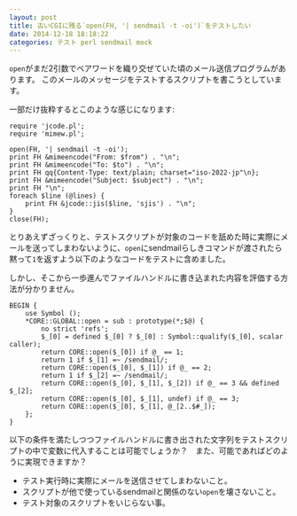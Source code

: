 ```yaml
---
layout: post
title: 古いCGIに残る`open(FH, '| sendmail -t -oi')`をテストしたい
date: 2014-12-18 18:18:22
categories: テスト perl sendmail mock
---
```

<p><code>open</code>がまだ2引数でベアワードを織り交ぜていた頃のメール送信プログラムがあります。
このメールのメッセージをテストするスクリプトを書こうとしています。</p>

<p>一部だけ抜粋するとこのような感じになります:</p>

<pre><code>require 'jcode.pl';
require 'mimew.pl';

open(FH, '| sendmail -t -oi');
print FH &amp;mimeencode("From: $from") . "\n";
print FH &amp;mimeencode("To: $to") . "\n";
print FH qq{Content-Type: text/plain; charset="iso-2022-jp"\n};
print FH &amp;mimeencode("Subject: $subject") . "\n";
print FH "\n";
foreach $line (@lines) {
    print FH &amp;jcode::jis($line, 'sjis') . "\n";
}
close(FH);
</code></pre>

<p>とりあえずざっくりと、テストスクリプトが対象のコードを舐めた時に実際にメールを送ってしまわないように、<code>open</code>にsendmailらしきコマンドが渡されたら黙って<code>1</code>を返すよう以下のようなコードをテストに含めました。</p>

<p>しかし、そこから一歩進んでファイルハンドルに書き込まれた内容を評価する方法が分かりません。</p>

<pre><code>BEGIN {
    use Symbol ();
    *CORE::GLOBAL::open = sub : prototype(*;$@) {
        no strict 'refs';
        $_[0] = defined $_[0] ? $_[0] : Symbol::qualify($_[0], scalar caller);
        return CORE::open($_[0]) if @_ == 1;
        return 1 if $_[1] =~ /sendmail/;
        return CORE::open($_[0], $_[1]) if @_ == 2;
        return 1 if $_[2] =~ /sendmail/;
        return CORE::open($_[0], $_[1], $_[2]) if @_ == 3 &amp;&amp; defined $_[2];
        return CORE::open($_[0], $_[1], undef) if @_ == 3;
        return CORE::open($_[0], $_[1], @_[2..$#_]);
    };
}
</code></pre>

<p>以下の条件を満たしつつファイルハンドルに書き出された文字列をテストスクリプトの中で変数に代入することは可能でしょうか？　また、可能であればどのように実現できますか？</p>

<ul>
<li>テスト実行時に実際にメールを送信させてしまわないこと。</li>
<li>スクリプトが他で使っているsendmailと関係のない<code>open</code>を壊さないこと。</li>
<li>テスト対象のスクリプトをいじらない事。</li>
</ul>

